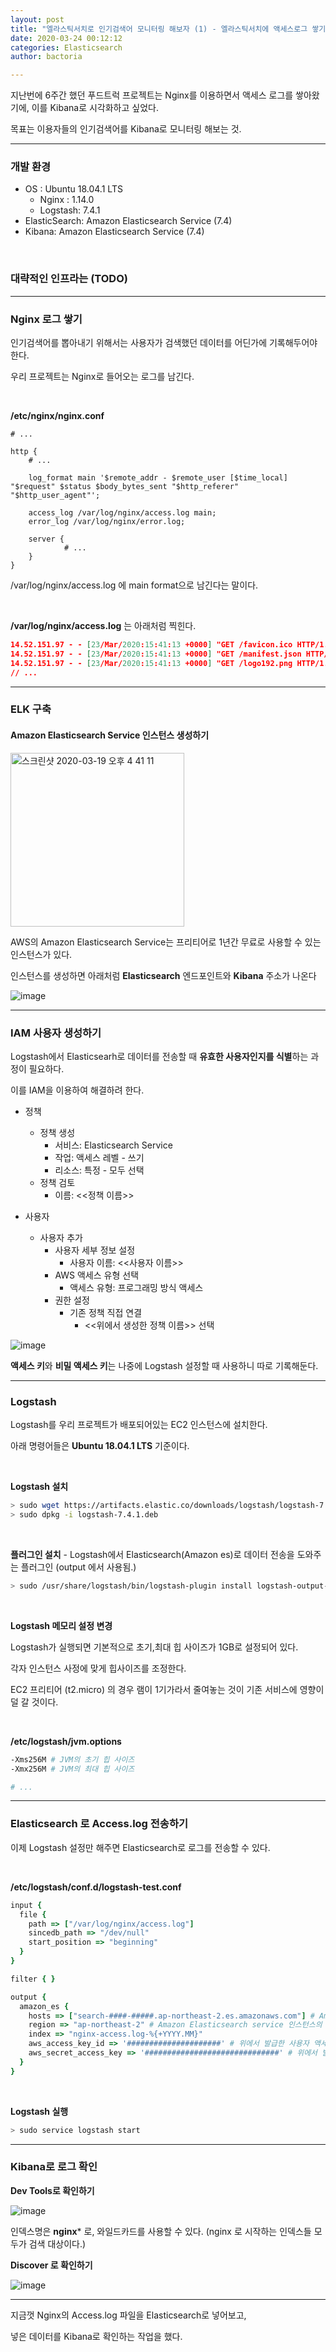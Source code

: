 ```yaml
---
layout: post
title: "엘라스틱서치로 인기검색어 모니터링 해보자 (1) - 엘라스틱서치에 액세스로그 쌓기"
date: 2020-03-24 00:12:12
categories: Elasticsearch
author: bactoria

---
```


지난번에 6주간 했던 푸드트럭 프로젝트는 Nginx를 이용하면서 액세스 로그를 쌓아왔기에, 이를 Kibana로 시각화하고 싶었다.

목표는  이용자들의 인기검색어를 Kibana로 모니터링 해보는 것.

---

### 개발 환경

- OS : Ubuntu 18.04.1 LTS
  - Nginx : 1.14.0
  - Logstash: 7.4.1
- ElasticSearch: Amazon Elasticsearch Service (7.4)
- Kibana: Amazon Elasticsearch Service (7.4)

&nbsp;

### 대략적인 인프라는 (TODO)



---



### Nginx 로그 쌓기

인기검색어를 뽑아내기 위해서는 사용자가 검색했던 데이터를 어딘가에 기록해두어야 한다.

우리 프로젝트는 Nginx로 들어오는 로그를 남긴다.

&nbsp;

**/etc/nginx/nginx.conf**

```nginx
# ...

http {
    # ...
  
    log_format main '$remote_addr - $remote_user [$time_local] "$request" $status $body_bytes_sent "$http_referer" "$http_user_agent"';
  
    access_log /var/log/nginx/access.log main;
    error_log /var/log/nginx/error.log;

    server {
		    # ...
    }
}
```

/var/log/nginx/access.log 에 main format으로 남긴다는 말이다.

&nbsp;

**/var/log/nginx/access.log** 는 아래처럼 찍힌다.

```json
14.52.151.97 - - [23/Mar/2020:15:41:13 +0000] "GET /favicon.ico HTTP/1.1" 200 292 "https://food-truck.shop/" "Mozilla/5.0 (Macintosh; Intel Mac OS X 10_15_3) AppleWebKit/537.36 (KHTML, like Gecko) Chrome/80.0.3987.149 Safari/537.36"
14.52.151.97 - - [23/Mar/2020:15:41:13 +0000] "GET /manifest.json HTTP/1.1" 304 0 "https://food-truck.shop/" "Mozilla/5.0 (Macintosh; Intel Mac OS X 10_15_3) AppleWebKit/537.36 (KHTML, like Gecko) Chrome/80.0.3987.149 Safari/537.36"
14.52.151.97 - - [23/Mar/2020:15:41:13 +0000] "GET /logo192.png HTTP/1.1" 304 0 "https://food-truck.shop/" "Mozilla/5.0 (Macintosh; Intel Mac OS X 10_15_3) AppleWebKit/537.36 (KHTML, like Gecko) Chrome/80.0.3987.149 Safari/537.36"
// ...
```



---



### ELK  구축

#### Amazon Elasticsearch Service 인스턴스 생성하기

<img width="278" alt="스크린샷 2020-03-19 오후 4 41 11" src="https://user-images.githubusercontent.com/25674959/77043244-75602180-6a00-11ea-9ac4-7191379e279d.png">

AWS의 Amazon Elasticsearch Service는 프리티어로 1년간 무료로 사용할 수 있는 인스턴스가 있다.



인스턴스를 생성하면 아래처럼 **Elasticsearch** 엔드포인트와 **Kibana** 주소가 나온다

![image](https://user-images.githubusercontent.com/25674959/77338780-2acb0600-6d6e-11ea-8a68-3695ded263d6.png)



---



### IAM 사용자 생성하기

Logstash에서 Elasticsearh로 데이터를 전송할 때 **유효한 사용자인지를 식별**하는 과정이 필요하다.

이를 IAM을 이용하여 해결하려 한다.

- 정책
  - 정책 생성
    - 서비스: Elasticsearch Service
    - 작업: 액세스 레벨 - 쓰기
    - 리소스: 특정 - 모두 선택
  - 정책 검토
    - 이름: <<정책 이름>>



- 사용자
  - 사용자 추가
    - 사용자 세부 정보 설정
      - 사용자 이름: <<사용자 이름>>
    - AWS 액세스 유형 선택
      - 액세스 유형: 프로그래밍 방식 액세스
    - 권한 설정
      - 기존 정책 직접 연결
        - <<위에서 생성한 정책 이름>> 선택



![image](https://user-images.githubusercontent.com/25674959/77045006-c4f41c80-6a03-11ea-9d50-cb0d8571f5f4.png)

**액세스 키**와 **비밀 액세스 키**는 나중에 Logstash 설정할 때 사용하니 따로 기록해둔다.



---



### Logstash

Logstash를 우리 프로젝트가 배포되어있는 EC2 인스턴스에 설치한다.

아래 명령어들은 **Ubuntu 18.04.1 LTS** 기준이다.

&nbsp;

**Logstash 설치**

```bash
> sudo wget https://artifacts.elastic.co/downloads/logstash/logstash-7.4.1.deb
> sudo dpkg -i logstash-7.4.1.deb
```

&nbsp;

**플러그인 설치** - Logstash에서 Elasticsearch(Amazon es)로 데이터 전송을 도와주는 플러그인 (output 에서 사용됨.)

```bash
> sudo /usr/share/logstash/bin/logstash-plugin install logstash-output-amazon_es
```

&nbsp;

**Logstash 메모리 설정 변경**

Logstash가 실행되면 기본적으로 초기,최대 힙 사이즈가 1GB로 설정되어 있다.

각자 인스턴스 사정에 맞게 힙사이즈를 조정한다.

EC2 프리티어 (t2.micro) 의 경우 램이 1기가라서 줄여놓는 것이 기존 서비스에 영향이 덜 갈 것이다.

&nbsp;

**/etc/logstash/jvm.options**

```bash
-Xms256M # JVM의 초기 힙 사이즈
-Xmx256M # JVM의 최대 힙 사이즈

# ...
```



---



### Elasticsearch 로 Access.log 전송하기

이제 Logstash 설정만 해주면 Elasticsearch로 로그를 전송할 수 있다.

&nbsp;

**/etc/logstash/conf.d/logstash-test.conf**

```ruby
input {
  file {
    path => ["/var/log/nginx/access.log"]
    sincedb_path => "/dev/null"
    start_position => "beginning"
  }
}

filter { }

output {
  amazon_es {
    hosts => ["search-####-#####.ap-northeast-2.es.amazonaws.com"] # Amazon Elasticsearch service 엔드포인트
    region => "ap-northeast-2" # Amazon Elasticsearch service 인스턴스의 지역
    index => "nginx-access.log-%{+YYYY.MM}"
    aws_access_key_id => '#####################' # 위에서 발급한 사용자 액세스 키
    aws_secret_access_key => '##############################' # 위에서 발급한 사용자 비밀 액세스 키
  }
}
```

&nbsp;

**Logstash 실행**

```bash
> sudo service logstash start
```



---

### Kibana로 로그 확인



**Dev Tools로 확인하기**

![image](https://user-images.githubusercontent.com/25674959/77335056-fd2f8e00-6d68-11ea-9934-3901bc458371.png)

인덱스명은 **nginx*** 로, 와일드카드를 사용할 수 있다. (nginx 로 시작하는 인덱스들 모두가 검색 대상이다.)



**Discover 로 확인하기**

![image](https://user-images.githubusercontent.com/25674959/77335305-53043600-6d69-11ea-9539-87c7f7958641.png)



---



지금껏 Nginx의 Access.log 파일을 Elasticsearch로 넣어보고,

넣은 데이터를 Kibana로 확인하는 작업을 했다.


